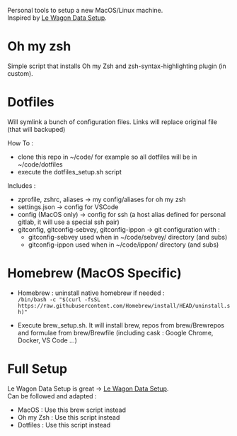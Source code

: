 Personal tools to setup a new MacOS/Linux machine.  
Inspired by [Le Wagon Data Setup](https://github.com/lewagon/data-setup).

# Oh my zsh
Simple script that installs Oh my Zsh and zsh-syntax-highlighting plugin (in custom).  

# Dotfiles
Will symlink a bunch of configuration files. Links will replace original file
(that will backuped)

How To :
- clone this repo in ~/code/ for example so all dotfiles will be in ~/code/dotfiles
- execute the dotfiles_setup.sh script

Includes :
- zprofile, zshrc, aliases -> my config/aliases for oh my zsh
- settings.json -> config for VSCode
- config (MacOS only) -> config for ssh (a host alias defined for personal gitlab, it will use a special ssh pair)
- gitconfig, gitconfig-sebvey, gitconfig-ippon -> git configuration with :
    - gitconfig-sebvey used when in ~/code/sebvey/ directory (and subs)
    - gitconfig-ippon used when in ~/code/ippon/ directory (and subs)

# Homebrew (MacOS Specific)

- Homebrew : uninstall native homebrew if needed :  
    ```/bin/bash -c "$(curl -fsSL https://raw.githubusercontent.com/Homebrew/install/HEAD/uninstall.sh)"```

- Execute brew_setup.sh. It will install brew, repos from brew/Brewrepos and
  formulae from brew/Brewfile (including cask : Google Chrome, Docker, VS Code ...)

# Full Setup

Le Wagon Data Setup is great -> [Le Wagon Data Setup](https://github.com/lewagon/data-setup).  
Can be followed and adapted :
- MacOS : Use this brew script instead
- Oh my Zsh : Use this script instead
- Dotfiles : Use this script instead
